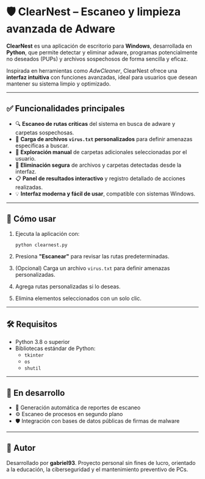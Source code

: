 
# 🛡️ ClearNest – Escaneo y limpieza avanzada de Adware

**ClearNest** es una aplicación de escritorio para **Windows**, desarrollada en **Python**, que permite detectar y eliminar adware, programas potencialmente no deseados (PUPs) y archivos sospechosos de forma sencilla y eficaz.

Inspirada en herramientas como *AdwCleaner*, ClearNest ofrece una **interfaz intuitiva** con funciones avanzadas, ideal para usuarios que desean mantener su sistema limpio y optimizado.

---

## ✅ Funcionalidades principales

- 🔍 **Escaneo de rutas críticas** del sistema en busca de adware y carpetas sospechosas.
- 📝 **Carga de archivos `virus.txt` personalizados** para definir amenazas específicas a buscar.
- 📂 **Exploración manual** de carpetas adicionales seleccionadas por el usuario.
- 🧹 **Eliminación segura** de archivos y carpetas detectadas desde la interfaz.
- 📋 **Panel de resultados interactivo** y registro detallado de acciones realizadas.
- 💡 **Interfaz moderna y fácil de usar**, compatible con sistemas Windows.

---

## 📁 Cómo usar

1. Ejecuta la aplicación con:
   ```bash
   python clearnest.py
   ```

2. Presiona **"Escanear"** para revisar las rutas predeterminadas.

3. (Opcional) Carga un archivo `virus.txt` para definir amenazas personalizadas.

4. Agrega rutas personalizadas si lo deseas.

5. Elimina elementos seleccionados con un solo clic.

---

## 🛠️ Requisitos

- Python 3.8 o superior
- Bibliotecas estándar de Python:
  - `tkinter`
  - `os`
  - `shutil`

---

## 🚀 En desarrollo

- 📄 Generación automática de reportes de escaneo
- ⚙️ Escaneo de procesos en segundo plano
- 🛡️ Integración con bases de datos públicas de firmas de malware

---

## 🧠 Autor

Desarrollado por **gabriel93**. Proyecto personal sin fines de lucro, orientado a la educación, la ciberseguridad y el mantenimiento preventivo de PCs.
